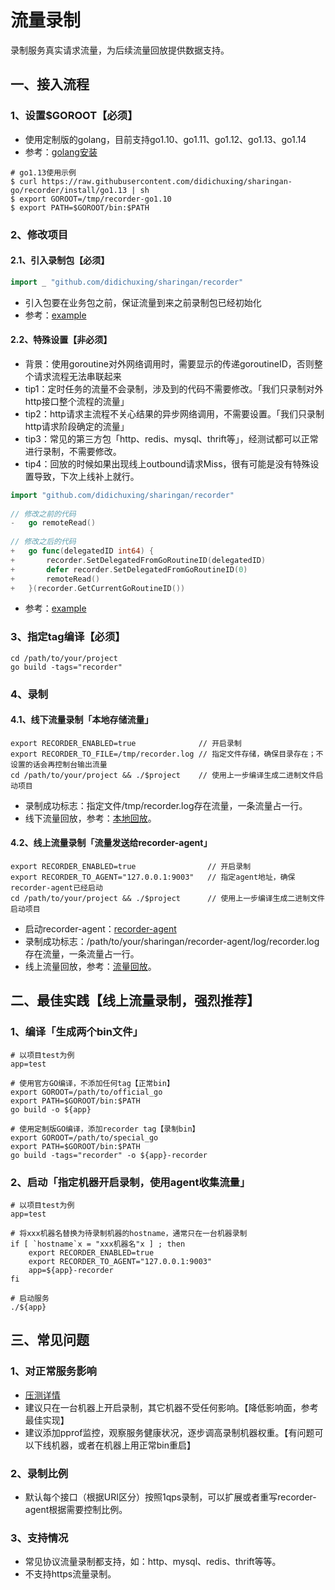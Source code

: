 # 流量录制

录制服务真实请求流量，为后续流量回放提供数据支持。

## 一、接入流程

### 1、设置$GOROOT【必须】

* 使用定制版的golang，目前支持go1.10、go1.11、go1.12、go1.13、go1.14
* 参考：[golang安装](https://github.com/didichuxing/sharingan-go)

```shell
# go1.13使用示例
$ curl https://raw.githubusercontent.com/didichuxing/sharingan-go/recorder/install/go1.13 | sh
$ export GOROOT=/tmp/recorder-go1.10
$ export PATH=$GOROOT/bin:$PATH
```

### 2、修改项目

#### 2.1、引入录制包【必须】

```go
import _ "github.com/didichuxing/sharingan/recorder"
```

* 引入包要在业务包之前，保证流量到来之前录制包已经初始化
* 参考：[example](https://github.com/didichuxing/sharingan/blob/master/example/main.go)

#### 2.2、特殊设置【非必须】

* 背景：使用goroutine对外网络调用时，需要显示的传递goroutineID，否则整个请求流程无法串联起来
* tip1：定时任务的流量不会录制，涉及到的代码不需要修改。「我们只录制对外http接口整个流程的流量」
* tip2：http请求主流程不关心结果的异步网络调用，不需要设置。「我们只录制http请求阶段确定的流量」
* tip3：常见的第三方包「http、redis、mysql、thrift等」，经测试都可以正常进行录制，不需要修改。
* tip4：回放的时候如果出现线上outbound请求Miss，很有可能是没有特殊设置导致，下次上线补上就行。

```go
import "github.com/didichuxing/sharingan/recorder"
  
// 修改之前的代码
-   go remoteRead()
  
// 修改之后的代码
+   go func(delegatedID int64) {
+       recorder.SetDelegatedFromGoRoutineID(delegatedID)
+       defer recorder.SetDelegatedFromGoRoutineID(0)
+       remoteRead()
+   }(recorder.GetCurrentGoRoutineID())
```

* 参考：[example](https://github.com/didichuxing/sharingan/blob/master/example/recorder/main.go)

### 3、指定tag编译【必须】

```shell
cd /path/to/your/project
go build -tags="recorder"
```

### 4、录制

#### 4.1、线下流量录制「本地存储流量」

```shell
export RECORDER_ENABLED=true              // 开启录制
export RECORDER_TO_FILE=/tmp/recorder.log // 指定文件存储，确保目录存在；不设置的话会再控制台输出流量
cd /path/to/your/project && ./$project    // 使用上一步编译生成二进制文件启动项目
```

* 录制成功标志：指定文件/tmp/recorder.log存在流量，一条流量占一行。
* 线下流量回放，参考：[本地回放](https://github.com/didichuxing/sharingan/blob/master/doc/replayer/replayer-local.md)。

#### 4.2、线上流量录制「流量发送给recorder-agent」

```shell
export RECORDER_ENABLED=true                // 开启录制
export RECORDER_TO_AGENT="127.0.0.1:9003"   // 指定agent地址，确保recorder-agent已经启动
cd /path/to/your/project && ./$project      // 使用上一步编译生成二进制文件启动项目
```

* 启动recorder-agent：[recorder-agent](https://github.com/didichuxing/sharingan/blob/master/doc/recorder/recorder-agent.md)
* 录制成功标志：/path/to/your/sharingan/recorder-agent/log/recorder.log存在流量，一条流量占一行。
* 线上流量回放，参考：[流量回放](https://github.com/didichuxing/sharingan/tree/master/doc/replayer)。

## 二、最佳实践【**线上流量录制，强烈推荐**】

### 1、编译「生成两个bin文件」

```shell
# 以项目test为例
app=test

# 使用官方GO编译，不添加任何tag【正常bin】
export GOROOT=/path/to/official_go
export PATH=$GOROOT/bin:$PATH
go build -o ${app}

# 使用定制版GO编译，添加recorder tag【录制bin】
export GOROOT=/path/to/special_go
export PATH=$GOROOT/bin:$PATH
go build -tags="recorder" -o ${app}-recorder
```

### 2、启动「指定机器开启录制，使用agent收集流量」

```shell
# 以项目test为例
app=test

# 将xxx机器名替换为待录制机器的hostname，通常只在一台机器录制
if [ `hostname`x = "xxx机器名"x ] ; then
    export RECORDER_ENABLED=true
    export RECORDER_TO_AGENT="127.0.0.1:9003"
    app=${app}-recorder
fi

# 启动服务
./${app}
```

## 三、常见问题

### 1、对正常服务影响

* [压测详情](https://github.com/didichuxing/sharingan/blob/master/doc/recorder/hey.md)
* 建议只在一台机器上开启录制，其它机器不受任何影响。【降低影响面，参考最佳实现】
* 建议添加pprof监控，观察服务健康状况，逐步调高录制机器权重。【有问题可以下线机器，或者在机器上用正常bin重启】

### 2、录制比例

* 默认每个接口（根据URI区分）按照1qps录制，可以扩展或者重写recorder-agent根据需要控制比例。

### 3、支持情况

* 常见协议流量录制都支持，如：http、mysql、redis、thrift等等。
* 不支持https流量录制。

